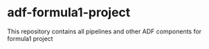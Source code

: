 # adf-formula1-project
This repository contains all pipelines and other ADF components for formula1 project
